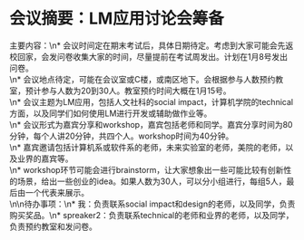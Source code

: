 # 会议摘要：LM应用讨论会筹备

主要内容：\n* 会议时间定在期末考试后，具体日期待定。考虑到大家可能会先返校回家，会发问卷收集大家的时间，尽量提前在考试周发出。计划在1月8号发出问卷。<br>\n* 会议地点待定，可能在会议室或C楼，或南区地下。会根据参与人数预约教室，预计参与人数为20到30人。教室预约时间大概在1月15号。<br>\n* 会议主题为LM应用，包括人文社科的social impact，计算机学院的technical方面，以及同学们如何使用LM进行开发或辅助做作业等。<br>\n* 会议形式为嘉宾分享和workshop，嘉宾包括老师和同学。嘉宾分享时间为80分钟，每个人讲20分钟，共四个人。workshop时间为40分钟。<br>\n* 嘉宾邀请包括计算机系或软件系的老师，未来实验室的老师，美院的老师，以及业界的嘉宾等。<br>\n* workshop环节可能会进行brainstorm，让大家想象出一些可能比较有创新性的场景，给出一些创业的idea。如果人数为30人，可以分小组进行，每组5人，最后由一个代表来展示。<br>\n\n待办事项：\n* 我：负责联系social impact和design的老师，以及同学，负责购买奖品。\n* spreaker2：负责联系technical的老师和业界的老师，以及同学，负责预约教室和发问卷。
